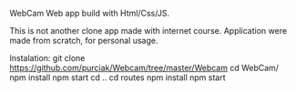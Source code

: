 WebCam
Web app build with Html/Css/JS.

This is not another clone app made with internet course. Application were made from scratch, for personal usage.

Instalation:
git clone https://github.com/purciak/Webcam/tree/master/Webcam
cd WebCam/
npm install
npm start
cd ..
cd routes
npm install
npm start
